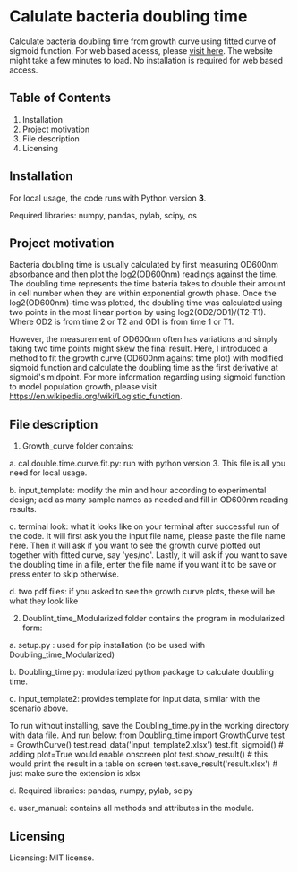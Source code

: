 # Calulate bacteria doubling time
Calculate bacteria doubling time from growth curve using fitted curve of sigmoid function. For web based acesss, please [visit here](https://flask-double-time.herokuapp.com/index). The website might take a few minutes to load. No installation is required for web based access. 

## Table of Contents
  1. Installation
  2. Project motivation
  3. File description
  4. Licensing

## Installation
For local usage, the code runs with Python version **3**.

Required libraries:
numpy, pandas, pylab, scipy, os


## Project motivation
Bacteria doubling time is usually calculated by first measuring OD600nm absorbance and then plot the log2(OD600nm) readings against the time. The doubling time represents the time bateria takes to double their amount in cell number when they are within exponential growth phase. Once the log2(OD600nm)-time was plotted, the doubling time was calculated using two points in the most linear portion by using log2(OD2/OD1)/(T2-T1). Where OD2 is from time 2 or T2 and OD1 is from time 1 or T1.

However, the measurement of OD600nm often has variations and simply taking two time points might skew the final result. Here, I introduced a method to fit the growth curve (OD600nm against time plot) with modified sigmoid function and calculate the doubling time as the first derivative at sigmoid's midpoint. For more information regarding using sigmoid function to model population growth, please visit https://en.wikipedia.org/wiki/Logistic_function.

## File description
1. Growth_curve folder contains:

  a. cal.double.time.curve.fit.py: run with python version 3. This file is all you need for local usage.
  
  b. input_template: modify the min and hour according to experimental design; add as many sample names as needed and fill in OD600nm reading results.
  
  c. terminal look: what it looks like on your terminal after successful run of the code. It will first ask you the input file name, please paste the file name here. Then it will ask if you want to see the growth curve plotted out together with fitted curve, say 'yes/no'. Lastly, it will ask if you want to save the doubling time in a file, enter the file name if you want it to be save or press enter to skip otherwise.
  
  d. two pdf files: if you asked to see the growth curve plots, these will be what they look like

2. Doublint_time_Modularized folder contains the program in modularized form:

  a. setup.py : used for pip installation (to be used with Doubling_time_Modularized)
  
  b. Doubling_time.py: modularized python package to calculate doubling time.
  
  c. input_template2: provides template for input data, similar with the scenario above.
  
  To run without installing, save the Doubling_time.py in the working directory with data file. And run below:
    from Doubling_time import GrowthCurve
    test = GrowthCurve()
    test.read_data('input_template2.xlsx')
    test.fit_sigmoid()    # adding plot=True would enable onscreen plot
    test.show_result()    # this would print the result in a table on screen
    test.save_result('result.xlsx')   # just make sure the extension is xlsx
    
  d. Required libraries: pandas, numpy, pylab, scipy
  
  e. user_manual: contains all methods and attributes in the module.

## Licensing
Licensing: MIT license.
